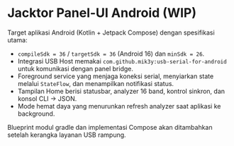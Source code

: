 # Jacktor Panel-UI Android (WIP)

Target aplikasi Android (Kotlin + Jetpack Compose) dengan spesifikasi utama:

- `compileSdk = 36` / `targetSdk = 36` (Android 16) dan `minSdk = 26`.
- Integrasi USB Host memakai `com.github.mik3y:usb-serial-for-android` untuk komunikasi dengan panel bridge.
- Foreground service yang menjaga koneksi serial, menyiarkan state melalui `StateFlow`, dan menampilkan notifikasi status.
- Tampilan Home berisi statusbar, analyzer 16 band, kontrol sinkron, dan konsol CLI → JSON.
- Mode hemat daya yang menurunkan refresh analyzer saat aplikasi ke background.

Blueprint modul gradle dan implementasi Compose akan ditambahkan setelah kerangka layanan USB rampung.
